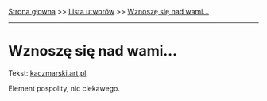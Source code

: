 [Strona głowna](../index.md) >> [Lista utworów](../list.md) >> [Wznoszę się nad wami…](663.md)

---

# Wznoszę się nad wami…

Tekst: [kaczmarski.art.pl](https://www.kaczmarski.art.pl/tworczosc/wiersze/wznosze-sie-nad-wami/)

Element pospolity, nic ciekawego.
